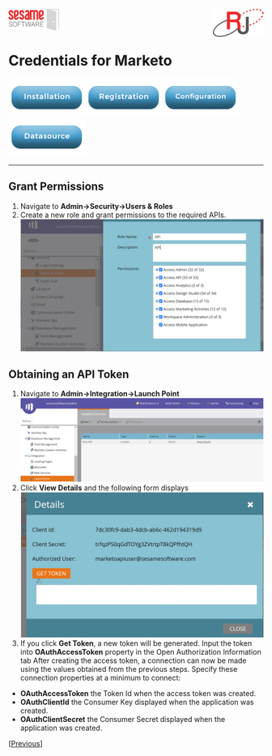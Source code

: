 <img  src="../../images/SesameSoftwareLogo-2020Final.png" width="100"><img align=right src="../../images/RJOrbitLogo-2021Final.png" width="100">

# Credentials for Marketo

[![Installation](../../images/Button_Installation.png)](../../guides/installguide.md)[![Registration](../../images/Button_Registration.png)](../../guides/RegistrationGuide.md)[![Configuration](../../images/Button_Configuration.png)](../../guides/configurationGuide.md)[![Datasource](../../images/Button_Datasource.png)](../../guides/DatasourceGuide.md)

---

## Grant Permissions

1. Navigate to **Admin&rarr;Security&rarr;Users & Roles**
2. Create a new role and grant permissions to the required APIs.
![account id](../../images/MarketoCreds1.PNG)

## Obtaining an API Token

1. Navigate to **Admin&rarr;Integration&rarr;Launch Point**
![Manage Authentication](../../images/MarketoCreds2.PNG)
2. Click **View Details** and the following form displays
![Manage Authentication](../../images/MarketoCreds3.PNG)
3. If you click **Get Token**, a new token will be generated.
Input the token into **OAuthAccessToken** property in the Open Authorization Information tab
After creating the access token, a connection can now be made using the values obtained from the previous steps. Specify these connection properties at a minimum to connect:

- **OAuthAccessToken** the Token Id when the access token was created.
- **OAuthClientId** the Consumer Key displayed when the application was created.
- **OAuthClientSecret** the Consumer Secret displayed when the application was created.

[[Previous](../marketo.md)]
